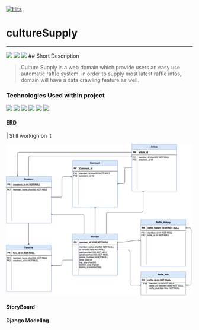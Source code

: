 [![Hits](https://hits.seeyoufarm.com/api/count/incr/badge.svg?url=https%3A%2F%2Fgithub.com%2Fisaacshin92%2FcultureSupply&count_bg=%2379C83D&title_bg=%23555555&icon=&icon_color=%23E7E7E7&title=hits&edge_flat=false)](https://hits.seeyoufarm.com)
# cultureSupply
---
<img src="https://img.shields.io/badge/Progress-0.1%25-lightgrey"/>
<img src="https://img.shields.io/badge/Start%20Date-2022.08.09-blue"/>
<img src="https://img.shields.io/badge/participant-1-brightgreen"/>
## Short Description

> Culture Supply is a web domain which provide users an easy use automatic raffle system. in order to supply most latest raffle infos, domain will have a data crawling feature as well.

### Technologies Used within project <br/>
<div>
<img src="https://img.shields.io/badge/Django-092E20?style=flat-square&logo=Django&logoColor=white"/>
<img src="https://img.shields.io/badge/Django DRF-095E92?style=flat-square&logo=Django&logoColor=white"/>
<img src="https://img.shields.io/badge/Vue.js-4FC08D?style=flat-square&logo=Vue.js&logoColor=white"/>
<img src="https://img.shields.io/badge/Mysql-4479A1?style=flat-square&logo=Mysql&logoColor=white"/>
<img src="https://img.shields.io/badge/Docker-2496ED?style=flat-square&logo=Docker&logoColor=white"/>
<img src="https://img.shields.io/badge/Bootstrap-7952B3?style=flat-square&logo=Bootstrap&logoColor=white"/>

</div>

#### ERD
| Still workign on it

![erd](assets/CultureSupply_ERD.png)

#### StoryBoard


#### Django Modeling
 
